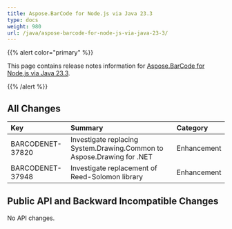 ```yaml
---
title: Aspose.BarCode for Node.js via Java 23.3
type: docs
weight: 980
url: /java/aspose-barcode-for-node-js-via-java-23-3/
---
```


{{% alert color="primary" %}} 

This page contains release notes information for [Aspose.BarCode for Node.js via Java 23.3](https://downloads.aspose.com/barcode/nodejs/new-releases/aspose.barcode-for-node.js-via-java-23.3/).

{{% /alert %}} 
## **All Changes**

|**Key**|**Summary**|**Category**|
| :- | :- | :- |
|BARCODENET-37820|Investigate replacing System.Drawing.Common to Aspose.Drawing for .NET|Enhancement|
|BARCODENET-37948|Investigate replacement of Reed-Solomon library|Enhancement|


## **Public API and Backward Incompatible Changes**
No API changes.